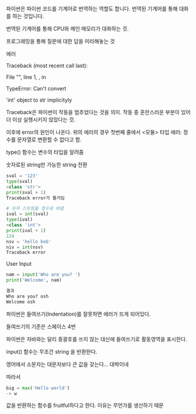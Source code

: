 파이썬은 파이썬 코드를 기계어로 번역하는 역할도 합니다. 번역된 기계어를 통해 대화를 하는 것입니다.

번역된 기계어를 통해 CPU와 메인 메모리가 대화하는 것.

프로그래밍을 통해 질문에 대한 답을 미리해놓는 것



에러

Traceback (most recent call last):

File "<stdin>", line 1, , in

<module>TypeError: Can't convert

'int' object to str implicityly

Traceback은 파이썬이 작동을 멈추었다는 것을 의미. 작동 중 혼란스러운 부분이 있어 더 이상 실행시키지 않았다는 것.

 이후에 error의 원인이 나온다. 위의 에러의 경우 첫번째 줄에서 <모듈> 타입 에러: 정수를 문자열로 변환할 수 없다고 함.



type() 함수는 변수의 타입을 알려줌 



숫자로된 string만 가능한 string 전환

```python
sval = '123'
type(sval)
<class 'str'>
print(sval + 1)
Traceback error가 뜰거임

# 숫자 스트링을 정수로 바꿈
ival = int(sval)
type(ival)
<class 'int'>
print(ival + 1)
124
nsv = 'hello bob'
niv = int(nsv)
Traceback error 
```



User Input

```python
nam = input('Who are you? ')
print('Welcome', nam)

결과
Who are you? osh
Welcome osh
```



파이썬은 들여쓰기(Indentation)를 잘못하면 에러가 뜨게 되어있다.

들여쓰기의 기준은 스페이스 4번

파이썬은 자바와는 달리 중괄호를 쓰지 않는 대신에 들여쓰기로 활동영역을 표시한다.



input() 함수는 무조건 string 을 반환한다.



영어에서 소문자는 대문자보다 큰 값을 갖는다... 대박이네

따라서

```python
big = max('Hello world')
-> w 
```



값을 반환하는 함수를 fruitful하다고 한다. 이유는 무언가를 생산하기 때문